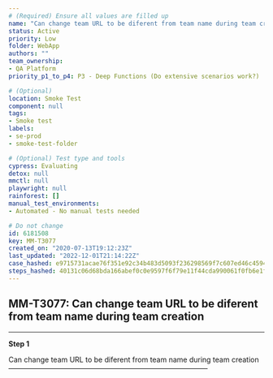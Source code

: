 ```yaml
---
# (Required) Ensure all values are filled up
name: "Can change team URL to be diferent from team name during team creation"
status: Active
priority: Low
folder: WebApp
authors: ""
team_ownership: 
- QA Platform
priority_p1_to_p4: P3 - Deep Functions (Do extensive scenarios work?)

# (Optional)
location: Smoke Test
component: null
tags: 
- Smoke test
labels: 
- se-prod
- smoke-test-folder

# (Optional) Test type and tools
cypress: Evaluating
detox: null
mmctl: null
playwright: null
rainforest: []
manual_test_environments: 
- Automated - No manual tests needed

# Do not change
id: 6181508
key: MM-T3077
created_on: "2020-07-13T19:12:23Z"
last_updated: "2022-12-01T21:14:22Z"
case_hashed: e9715731acae76f351e92c34b483d5093f236298569f7c607ed46c4594867fcc1931e81274a28b8b6bb56ccc37f486e6
steps_hashed: 40131c06d68bda166abef0c0e9597f6f79e11f44cda990061f0fb6e1fcf98123b93f1e4f85de0e22ec6a8eac9f06598c
---
```


<!-- (Auto-generated) Based on frontmatter's "key" and "name" -->

## MM-T3077: Can change team URL to be diferent from team name during team creation

---

**Step 1**

Can change team URL to be diferent from team name during team creation\
————————————————————————————
